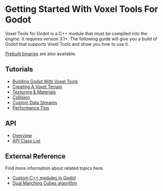 # Getting Started With Voxel Tools For Godot

Voxel Tools for Godot is a C++ module that must be compiled into the engine. It requires version 3.1+. The following guide will give you a build of Godot that supports Voxel Tools and show you how to use it.

[Prebuilt binaries](http://tokisan.com/godot-binaries) are also available.

## Tutorials

* [Building Godot With Voxel Tools](02_build-voxel-tools.md)
* [Creating A Voxel Terrain](03_create-terrain.md)
* [Texturing & Materials](04_materials.md)
* [Collision](05_collision.md)
* [Custom Data Streams](06_custom-streams.md)
* [Performance Tips](07_performance-tips.md)

## API
* [Overview](08_api-overview.md)
* [API Class List](api/Class_List.md)


## External Reference
Find more information about related topics here.

* [Custom C++ modules in Godot](https://godot.readthedocs.io/en/latest/development/cpp/custom_modules_in_cpp.html)
* [Dual Marching Cubes algorithm](https://www.volume-gfx.com/volume-rendering/dual-marching-cubes/)


